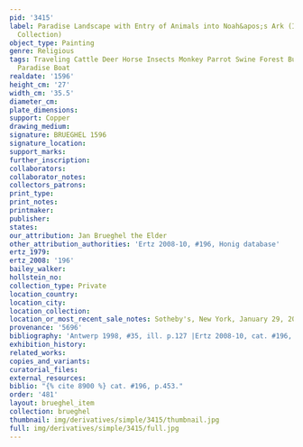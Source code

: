 ```yaml
---
pid: '3415'
label: Paradise Landscape with Entry of Animals into Noah&apos;s Ark (Italy, Private
  Collection)
object_type: Painting
genre: Religious
tags: Traveling Cattle Deer Horse Insects Monkey Parrot Swine Forest Burghers Old_Testament
  Paradise Boat
realdate: '1596'
height_cm: '27'
width_cm: '35.5'
diameter_cm: 
plate_dimensions: 
support: Copper
drawing_medium: 
signature: BRUEGHEL 1596
signature_location: 
support_marks: 
further_inscription: 
collaborators: 
collaborator_notes: 
collectors_patrons: 
print_type: 
print_notes: 
printmaker: 
publisher: 
states: 
our_attribution: Jan Brueghel the Elder
other_attribution_authorities: 'Ertz 2008-10, #196, Honig database'
ertz_1979: 
ertz_2008: '196'
bailey_walker: 
hollstein_no: 
collection_type: Private
location_country: 
location_city: 
location_collection: 
location_or_most_recent_sale_notes: Sotheby's, New York, January 29, 2015
provenance: '5696'
bibliography: 'Antwerp 1998, #35, ill. p.127 |Ertz 2008-10, cat. #196, p.453.'
exhibition_history: 
related_works: 
copies_and_variants: 
curatorial_files: 
external_resources: 
biblio: "{% cite 8900 %} cat. #196, p.453."
order: '481'
layout: brueghel_item
collection: brueghel
thumbnail: img/derivatives/simple/3415/thumbnail.jpg
full: img/derivatives/simple/3415/full.jpg
---
```

